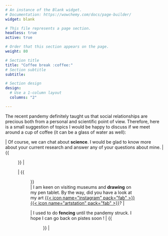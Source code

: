 ```yaml
---
# An instance of the Blank widget.
# Documentation: https://wowchemy.com/docs/page-builder/
widget: blank

# This file represents a page section.
headless: true
active: true

# Order that this section appears on the page.
weight: 80

# Section title
title: "Coffee break :coffee:"
# Section subtitle
subtitle:

# Section design
design:
  # Use a 1-column layout
  columns: "2"

---
```


The recent pandemy definitely taught us that social relationships are precious
both from a personal and scientific point of view.
Therefore, here is a small suggestion of topics I would be happy to discuss 
if we meet around a cup of coffee (it can be a glass of water as well):

|
      Of course, we can chat about **science**. 
      I would be glad to know more about your current research 
      and answer any of your questions about mine.
|
      {{<figure src="whatever.jpg">}} 
|

|
      {{<figure src="whatever.jpg">}}  
|
      I am keen on visiting museums and **drawing** on my pen tablet. 
      By the way, did you have a look at my art
      <a href="https://www.instagram.com/achillesalaun/">{{< icon name="instagram"  pack="fab" >}}</a>
      <a href="https://www.artstation.com/achille_salaun/">{{< icon name="artstation" pack="fab" >}}</a>?
|

|
      I used to do **fencing** until the pandemy struck. 
      I hope I can go back on pistes soon !
|
      {{<figure src="whatever.jpg">}} 
|